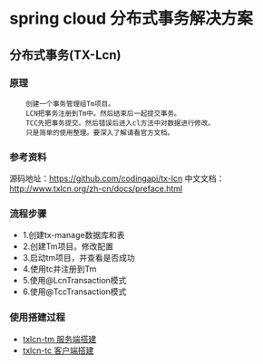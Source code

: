 # spring cloud 分布式事务解决方案
## 分布式事务(TX-Lcn)
### 原理
```text
    创建一个事务管理组Tm项目。
    LCN把事务注册到Tm中。然后结束后一起提交事务。
    TCC先把事务提交。然后错误后进入cl方法中对数据进行修改。
    只是简单的使用整理。要深入了解请看官方文档。
```
### 参考资料
源码地址：https://github.com/codingapi/tx-lcn
中文文档：http://www.txlcn.org/zh-cn/docs/preface.html

### 流程步骤
* 1.创建tx-manage数据库和表
* 2.创建Tm项目。修改配置
* 3.启动tm项目，并查看是否成功
* 4.使用tc并注册到Tm
* 5.使用@LcnTransaction模式
* 6.使用@TccTransaction模式

### 使用搭建过程
* [txlcn-tm 服务端搭建](txlcn-tm.md)
* [txlcn-tc 客户端搭建](txlcn-tc.md)